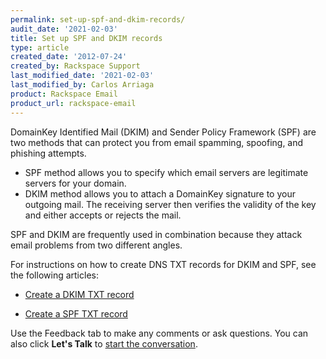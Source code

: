 ```yaml
---
permalink: set-up-spf-and-dkim-records/
audit_date: '2021-02-03'
title: Set up SPF and DKIM records
type: article
created_date: '2012-07-24'
created_by: Rackspace Support
last_modified_date: '2021-02-03'
last_modified_by: Carlos Arriaga
product: Rackspace Email
product_url: rackspace-email
---
```


DomainKey Identified Mail (DKIM) and Sender Policy Framework (SPF) are two methods that can protect you from email spamming,
spoofing, and phishing attempts.

- SPF method allows you to specify which email servers are legitimate servers for your domain.
- DKIM method allows you to attach a DomainKey signature to your outgoing mail. The receiving server then verifies the validity
  of the key and either accepts or rejects the mail.

SPF and DKIM are frequently used in combination because they attack email problems from two different angles.

For instructions on how to create DNS TXT records for DKIM and SPF, see the following articles:

- [Create a DKIM TXT record](/support/how-to/enable-dkim-in-the-cloud-office-control-panel/)

- [Create a SPF TXT record](/support/how-to/create-an-spf-policy/)

Use the Feedback tab to make any comments or ask questions. You can also click
**Let's Talk** to [start the conversation](https://www.rackspace.com/). 
